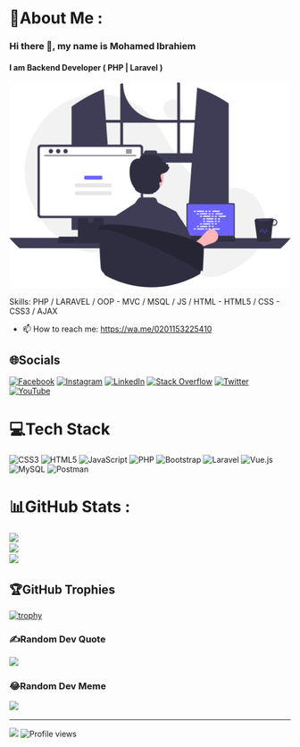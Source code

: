 # 💫About Me :
### Hi there 👋, my name is Mohamed Ibrahiem
#### I am Backend Developer ( PHP | Laravel )
![Backend Developer ( PHP | Laravel )](https://github.com/mohamedelfert/mohamedelfert/blob/main/68747.svg)

Skills: PHP / LARAVEL / OOP - MVC / MSQL / JS / HTML - HTML5 / CSS - CSS3 / AJAX

- 📫 How to reach me: https://wa.me/0201153225410 

## 🌐Socials
[![Facebook](https://img.shields.io/badge/Facebook-%231877F2.svg?logo=Facebook&logoColor=white)](https://facebook.com/medo.teto1) [![Instagram](https://img.shields.io/badge/Instagram-%23E4405F.svg?logo=Instagram&logoColor=white)](https://instagram.com/medo_elfert) [![LinkedIn](https://img.shields.io/badge/LinkedIn-%230077B5.svg?logo=linkedin&logoColor=white)](https://linkedin.com/in/mohamed-elfert) [![Stack Overflow](https://img.shields.io/badge/-Stackoverflow-FE7A16?logo=stack-overflow&logoColor=white)](https://stackoverflow.com/users/7758368/mohamed-ibrahiem) [![Twitter](https://img.shields.io/badge/Twitter-%231DA1F2.svg?logo=Twitter&logoColor=white)](https://twitter.com/medo_elfert) [![YouTube](https://img.shields.io/badge/YouTube-%23FF0000.svg?logo=YouTube&logoColor=white)](https://youtube.com/c/MrMohamedelfert) 

# 💻Tech Stack
![CSS3](https://img.shields.io/badge/css3-%231572B6.svg?style=for-the-badge&logo=css3&logoColor=white) ![HTML5](https://img.shields.io/badge/html5-%23E34F26.svg?style=for-the-badge&logo=html5&logoColor=white) ![JavaScript](https://img.shields.io/badge/javascript-%23323330.svg?style=for-the-badge&logo=javascript&logoColor=%23F7DF1E) ![PHP](https://img.shields.io/badge/php-%23777BB4.svg?style=for-the-badge&logo=php&logoColor=white) ![Bootstrap](https://img.shields.io/badge/bootstrap-%23563D7C.svg?style=for-the-badge&logo=bootstrap&logoColor=white) ![Laravel](https://img.shields.io/badge/laravel-%23FF2D20.svg?style=for-the-badge&logo=laravel&logoColor=white) ![Vue.js](https://img.shields.io/badge/vuejs-%2335495e.svg?style=for-the-badge&logo=vuedotjs&logoColor=%234FC08D) ![MySQL](https://img.shields.io/badge/mysql-%2300f.svg?style=for-the-badge&logo=mysql&logoColor=white) ![Postman](https://img.shields.io/badge/Postman-FF6C37?style=for-the-badge&logo=postman&logoColor=white)
# 📊GitHub Stats :
![](https://github-readme-stats.vercel.app/api?username=mohamedelfert&theme=default&hide_border=false&include_all_commits=false&count_private=false)<br/>
![](https://github-readme-streak-stats.herokuapp.com/?user=mohamedelfert&theme=default&hide_border=false)<br/>
![](https://github-readme-stats.vercel.app/api/top-langs/?username=mohamedelfert&theme=default&hide_border=false&include_all_commits=false&count_private=false&layout=compact)

## 🏆GitHub Trophies
[![trophy](https://github-profile-trophy.vercel.app/?username=mohamedelfert)](https://github.com/ryo-ma/github-profile-trophy)

### ✍️Random Dev Quote
![](https://quotes-github-readme.vercel.app/api?type=horizontal&theme=radical)

### 😂Random Dev Meme
<img src="https://random-memer.herokuapp.com/" width="512px"/>

---
[![](https://visitcount.itsvg.in/api?id=mohamedelfert&icon=0&color=0)](https://visitcount.itsvg.in)
![Profile views](https://gpvc.arturio.dev/mohamedelfert)  
